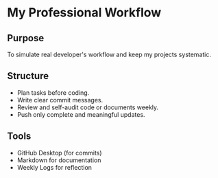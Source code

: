 # My Professional Workflow

## Purpose
To simulate real developer's workflow and keep my projects systematic.

## Structure
- Plan tasks before coding.
- Write clear commit messages.
- Review and self-audit code or documents weekly.
- Push only complete and meaningful updates.

## Tools
- GitHub Desktop (for commits)
- Markdown for documentation
- Weekly Logs for reflection
